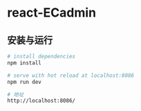 # react-ECadmin

## 安装与运行

``` bash
# install dependencies
npm install

# serve with hot reload at localhost:8086
npm run dev

# 地址
http://localhost:8086/
